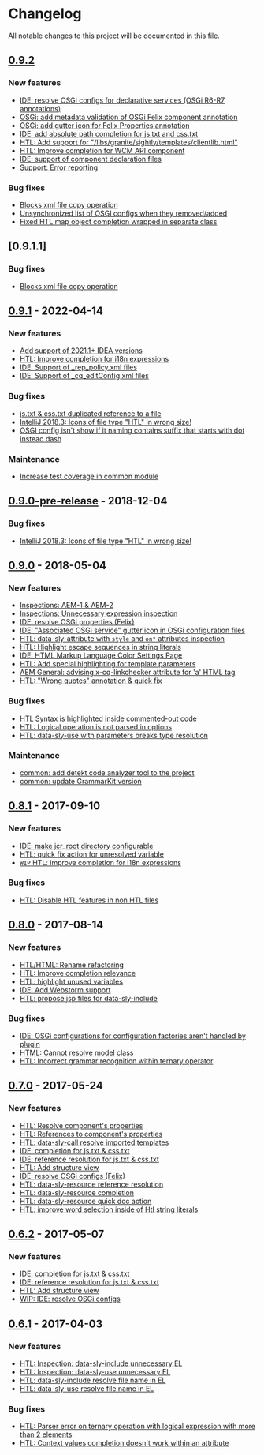 # Changelog
All notable changes to this project will be documented in this file.

## [0.9.2]
[0.9.2]: https://github.com/aemtools/aemtools/tree/v0.9.2
### New features
- [IDE: resolve OSGi configs for declarative services (OSGi R6-R7 annotations)](https://github.com/aemtools/aemtools/issues/84)
- [OSGi: add metadata validation of OSGi Felix component annotation](https://github.com/aemtools/aemtools/issues/174)
- [OSGi: add gutter icon for Felix Properties annotation](https://github.com/aemtools/aemtools/issues/166)
- [IDE: add absolute path completion for js.txt and css.txt](https://github.com/aemtools/aemtools/issues/165)
- [HTL: Add support for "/libs/granite/sightly/templates/clientlib.html"](https://github.com/aemtools/aemtools/issues/133)
- [HTL: Improve completion for WCM API component](https://github.com/aemtools/aemtools/issues/172)
- [IDE: support of component declaration files](https://github.com/aemtools/aemtools/issues/83)
- [Support: Error reporting](https://github.com/aemtools/aemtools/issues/139)

### Bug fixes
- [Blocks xml file copy operation](https://github.com/aemtools/aemtools/issues/189)
- [Unsynchronized list of OSGI configs when they removed/added](https://github.com/aemtools/aemtools/issues/151)
- [Fixed HTL map object completion wrapped in separate class](https://github.com/aemtools/aemtools/issues/194)

## [0.9.1.1]
### Bug fixes
* [Blocks xml file copy operation](https://github.com/aemtools/aemtools/issues/189)

## [0.9.1] - 2022-04-14
[0.9.1]: https://github.com/aemtools/aemtools/tree/v0.9.1
### New features
- [Add support of 2021.1+ IDEA versions](https://github.com/aemtools/aemtools/issues/182)
- [HTL: Improve completion for i18n expressions](https://github.com/aemtools/aemtools/issues/111)
- [IDE: Support of _rep_policy.xml files](https://github.com/aemtools/aemtools/issues/116)
- [IDE: Support of _cq_editConfig.xml files](https://github.com/aemtools/aemtools/issues/82)
### Bug fixes
- [js.txt & css.txt duplicated reference to a file](https://github.com/aemtools/aemtools/releases?page=1#167)
- [IntelliJ 2018.3: Icons of file type "HTL" in wrong size!](https://github.com/aemtools/aemtools/issues/179)
- [OSGI config isn't show if it naming contains suffix that starts with dot instead dash](https://github.com/aemtools/aemtools/issues/163)
### Maintenance
- [Increase test coverage in common module](https://github.com/aemtools/aemtools/issues/72)

## [0.9.0-pre-release] - 2018-12-04
[0.9.0-pre-release]: https://github.com/aemtools/aemtools/releases/tag/v0.9.0.1
### Bug fixes
* [IntelliJ 2018.3: Icons of file type "HTL" in wrong size! ](#179)

## [0.9.0] - 2018-05-04
[0.9.0]: https://github.com/aemtools/aemtools/releases/tag/v0.9
### New features
* [Inspections: AEM-1 & AEM-2](https://github.com/aemtools/aemtools/issues/148)
* [Inspections: Unnecessary expression inspection](https://github.com/aemtools/aemtools/issues/150)
* [IDE: resolve OSGi properties (Felix)](https://github.com/aemtools/aemtools/issues/104)
* [IDE: "Associated OSGi service" gutter icon in OSGi configuration files](https://github.com/aemtools/aemtools/issues/125)
* [HTL: data-sly-attribute with `style` and `on*` attributes inspection](https://github.com/aemtools/aemtools/issues/107)
* [HTL: Highlight escape sequences in string literals](https://github.com/aemtools/aemtools/issues/149)
* [IDE: HTML Markup Language Color Settings Page](https://github.com/aemtools/aemtools/issues/134)
* [HTL: Add special highlighting for template parameters](https://github.com/aemtools/aemtools/issues/126)
* [AEM General: advising x-cq-linkchecker attribute for 'a' HTML tag](https://github.com/aemtools/aemtools/issues/124)
* [HTL: "Wrong quotes" annotation & quick fix](https://github.com/aemtools/aemtools/issues/153)
### Bug fixes
* [HTL Syntax is highlighted inside commented-out code](https://github.com/aemtools/aemtools/issues/147)
* [HTL: Logical operation is not parsed in options](https://github.com/aemtools/aemtools/issues/130)
* [HTL: data-sly-use with parameters breaks type resolution](https://github.com/aemtools/aemtools/issues/127)
### Maintenance
* [common: add detekt code analyzer tool to the project](https://github.com/aemtools/aemtools/issues/119)
* [common: update GrammarKit version](https://github.com/aemtools/aemtools/issues/110)

## [0.8.1] - 2017-09-10
[0.8.1]: https://github.com/aemtools/aemtools/releases/tag/v0.8.1
### New features
* [IDE: make jcr_root directory configurable](https://github.com/DmytroTroynikov/aemtools/issues/115)
* [HTL: quick fix action for unresolved variable](https://github.com/DmytroTroynikov/aemtools/issues/108)
* [`WIP` HTL: improve completion for i18n expressions](https://github.com/DmytroTroynikov/aemtools/issues/111)

### Bug fixes
* [HTL: Disable HTL features in non HTL files](https://github.com/DmytroTroynikov/aemtools/issues/117)

## [0.8.0] - 2017-08-14
[0.8.0]: https://github.com/aemtools/aemtools/releases/tag/v0.8
### New features
* [HTL/HTML: Rename refactoring](https://github.com/DmytroTroynikov/aemtools/issues/55)
* [HTL: Improve completion relevance](https://github.com/DmytroTroynikov/aemtools/issues/59)
* [HTL: highlight unused variables](https://github.com/DmytroTroynikov/aemtools/issues/55)
* [IDE: Add Webstorm support](https://github.com/DmytroTroynikov/aemtools/issues/105)
* [HTL: propose jsp files for data-sly-include](https://github.com/DmytroTroynikov/aemtools/issues/103)

### Bug fixes
* [IDE: OSGi configurations for configuration factories aren't handled by plugin](https://github.com/DmytroTroynikov/aemtools/issues/95)
* [HTML: Cannot resolve model class](https://github.com/DmytroTroynikov/aemtools/issues/96)
* [HTL: Incorrect grammar recognition within ternary operator](https://github.com/DmytroTroynikov/aemtools/issues/106)

## [0.7.0] - 2017-05-24
[0.7.0]: https://github.com/aemtools/aemtools/releases/tag/v0.7-rc1
### New features
*  [HTL: Resolve component's properties](https://github.com/DmytroTroynikov/aemtools/issues/4)
*  [HTL: References to component's properties](https://github.com/DmytroTroynikov/aemtools/issues/90)
*  [HTL: data-sly-call resolve imported templates](https://github.com/DmytroTroynikov/aemtools/issues/69)
*  [IDE: completion for js.txt & css.txt](https://github.com/DmytroTroynikov/aemtools/issues/77)
*  [IDE: reference resolution for js.txt & css.txt](https://github.com/DmytroTroynikov/aemtools/issues/75)
*  [HTL: Add structure view](https://github.com/DmytroTroynikov/aemtools/issues/74)
*  [IDE: resolve OSGi configs (Felix)](https://github.com/DmytroTroynikov/aemtools/issues/76)
*  [HTL: data-sly-resource reference resolution](https://github.com/DmytroTroynikov/aemtools/issues/86)
*  [HTL: data-sly-resource completion](https://github.com/DmytroTroynikov/aemtools/issues/30)
*  [HTL: data-sly-resource quick doc action](https://github.com/DmytroTroynikov/aemtools/issues/87)
*  [HTL: improve word selection inside of Htl string literals](https://github.com/DmytroTroynikov/aemtools/issues/88)

## [0.6.2] - 2017-05-07
[0.6.2]: https://github.com/aemtools/aemtools/releases/tag/v0.6.2
### New features
*  [IDE: completion for js.txt & css.txt](https://github.com/DmytroTroynikov/aemtools/issues/77)
*  [IDE: reference resolution for js.txt & css.txt](https://github.com/DmytroTroynikov/aemtools/issues/75)
*  [HTL: Add structure view](https://github.com/DmytroTroynikov/aemtools/issues/74)
*  [WIP: IDE: resolve OSGi configs](https://github.com/DmytroTroynikov/aemtools/issues/76)

## [0.6.1] - 2017-04-03
[0.6.1]: https://github.com/aemtools/aemtools/releases/tag/v0.6.1
### New features
- [HTL: Inspection: data-sly-include unnecessary EL](https://github.com/DmytroTroynikov/aemtools/issues/65)
- [HTL: Inspection: data-sly-use unnecessary EL](https://github.com/DmytroTroynikov/aemtools/issues/56)
- [HTL: data-sly-include resolve file name in EL](https://github.com/DmytroTroynikov/aemtools/issues/67)
- [HTL: data-sly-use resolve file name in EL](https://github.com/DmytroTroynikov/aemtools/issues/68)
### Bug fixes
- [HTL: Parser error on ternary operation with logical expression with more than 2 elements](https://github.com/DmytroTroynikov/aemtools/issues/64)
- [HTL: Context values completion doesn't work within an attribute](https://github.com/aemtools/aemtools/issues/66)
